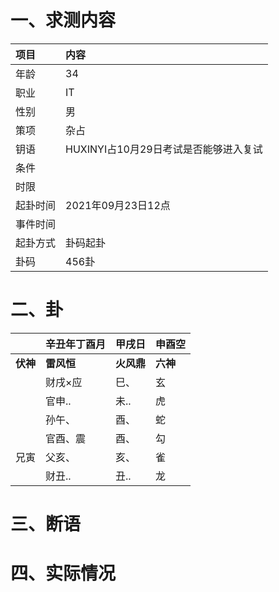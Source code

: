 # 一、求测内容
|项目|内容|
|:-|:-|
|年龄|34|
|职业|IT|
|性别|男|
|策项|杂占|
|钥语|HUXINYI占10月29日考试是否能够进入复试|
|条件||
|时限||
|起卦时间|2021年09月23日12点|
|事件时间||
|起卦方式|卦码起卦|
|卦码|456卦|

# 二、卦
||辛丑年丁酉月|甲戌日|申酉空|
|:-|:-|:-|:-|
|**伏神**|**雷风恒**|**火风鼎**|**六神**|
||财戌×应|巳、|玄|
||官申..|未..|虎|
||孙午、|酉、|蛇|
||官酉、震|酉、|勾|
|兄寅|父亥、|亥、|雀|
||财丑..|丑..|龙|


# 三、断语

# 四、实际情况